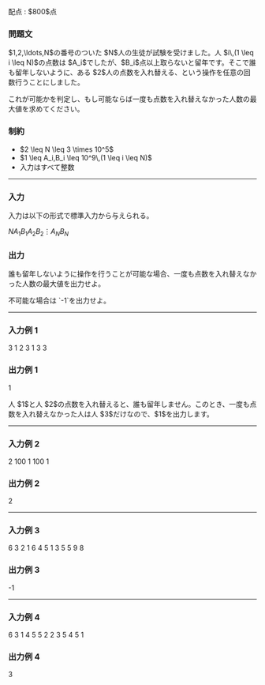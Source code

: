 
<div>

<span>

<span>

<p>
配点 : $800$点
</p>

<div>

<section>

### **問題文**

<p>
$1,2,\ldots,N$の番号のついた $N$人の生徒が試験を受けました。人 $i\,(1 \leq i \leq N)$の点数は $A_i$でしたが、$B_i$点以上取らないと留年です。そこで誰も留年しないように、ある $2$人の点数を入れ替える、という操作を任意の回数行うことにしました。
</p>

<p>
これが可能かを判定し、もし可能ならば一度も点数を入れ替えなかった人数の最大値を求めてください。
</p>

</section>

</div>

<div>

<section>

### **制約**

<ul>

<li>
$2 \leq N \leq 3 \times 10^5$
</li>

<li>
$1 \leq A_i,B_i \leq 10^9\,(1 \leq i \leq N)$
</li>

<li>
入力はすべて整数
</li>

</ul>

</section>

</div>

---

<div>

<div>

<section>

### **入力**

<p>
入力は以下の形式で標準入力から与えられる。
</p>

<div>

$N$$A_1$$B_1$$A_2$$B_2$$\vdots$$A_N$$B_N$
</div>

</section>

</div>

<div>

<section>

### **出力**

<p>
誰も留年しないように操作を行うことが可能な場合、一度も点数を入れ替えなかった人数の最大値を出力せよ。
</p>

<p>
不可能な場合は `-1`を出力せよ。
</p>

</section>

</div>

</div>

---

<div>

<section>

### **入力例 1**

<div>

3
1 2
3 1
3 3

</div>

</section>

</div>

<div>

<section>

### **出力例 1**

<div>

1

</div>

<p>
人 $1$と人 $2$の点数を入れ替えると、誰も留年しません。このとき、一度も点数を入れ替えなかった人は人 $3$だけなので、$1$を出力します。
</p>

</section>

</div>

---

<div>

<section>

### **入力例 2**

<div>

2
100 1
100 1

</div>

</section>

</div>

<div>

<section>

### **出力例 2**

<div>

2

</div>

</section>

</div>

---

<div>

<section>

### **入力例 3**

<div>

6
3 2
1 6
4 5
1 3
5 5
9 8

</div>

</section>

</div>

<div>

<section>

### **出力例 3**

<div>

-1

</div>

</section>

</div>

---

<div>

<section>

### **入力例 4**

<div>

6
3 1
4 5
5 2
2 3
5 4
5 1

</div>

</section>

</div>

<div>

<section>

### **出力例 4**

<div>

3

</div>

</section>

</div>

</span>

</span>

</div>
